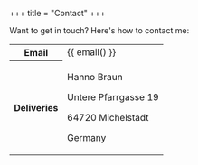 +++
title = "Contact"
+++

Want to get in touch? Here's how to contact me:

<address>
    <table>
        <tr>
            <th>Email</th>
            <td>
                {{ email() }}
            </td>
        </tr>
        <tr>
            <th>Deliveries</th>
            <td>
                <p>Hanno Braun</p>
                <p>Untere Pfarrgasse 19</p>
                <p>64720 Michelstadt</p>
                <p>Germany</p>
            </td>
        </tr>
    </table>
</address>

